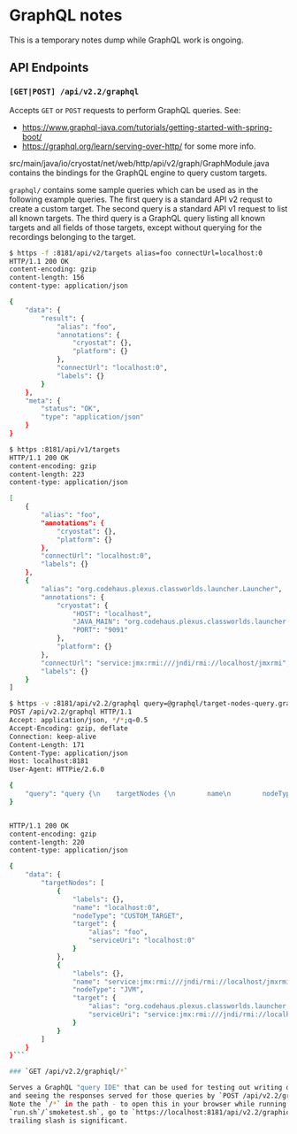 # GraphQL notes

This is a temporary notes dump while GraphQL work is ongoing.

## API Endpoints

### `[GET|POST] /api/v2.2/graphql`

Accepts `GET` or `POST` requests to perform GraphQL queries. See:
- https://www.graphql-java.com/tutorials/getting-started-with-spring-boot/
- https://graphql.org/learn/serving-over-http/
for some more info.

src/main/java/io/cryostat/net/web/http/api/v2/graph/GraphModule.java
contains the bindings for the GraphQL engine to query custom targets.

`graphql/` contains some sample queries which can be used as in the following
example queries. The first query is a standard API v2 requst to create a custom
target. The second query is a standard API v1 request to list all known targets.
The third query is a GraphQL query listing all known targets and all fields of
those targets, except without querying for the recordings belonging to the
target.

```bash
$ https -f :8181/api/v2/targets alias=foo connectUrl=localhost:0
HTTP/1.1 200 OK
content-encoding: gzip
content-length: 156
content-type: application/json

{
    "data": {
        "result": {
            "alias": "foo",
            "annotations": {
                "cryostat": {},
                "platform": {}
            },
            "connectUrl": "localhost:0",
            "labels": {}
        }
    },
    "meta": {
        "status": "OK",
        "type": "application/json"
    }
}
```

```bash
$ https :8181/api/v1/targets
HTTP/1.1 200 OK
content-encoding: gzip
content-length: 223
content-type: application/json

[
    {
        "alias": "foo",
        "annotations": {
            "cryostat": {},
            "platform": {}
        },
        "connectUrl": "localhost:0",
        "labels": {}
    },
    {
        "alias": "org.codehaus.plexus.classworlds.launcher.Launcher",
        "annotations": {
            "cryostat": {
                "HOST": "localhost",
                "JAVA_MAIN": "org.codehaus.plexus.classworlds.launcher.Launcher",
                "PORT": "9091"
            },
            "platform": {}
        },
        "connectUrl": "service:jmx:rmi:///jndi/rmi://localhost/jmxrmi",
        "labels": {}
    }
]
```

```bash
$ https -v :8181/api/v2.2/graphql query=@graphql/target-nodes-query.graphql
POST /api/v2.2/graphql HTTP/1.1
Accept: application/json, */*;q=0.5
Accept-Encoding: gzip, deflate
Connection: keep-alive
Content-Length: 171
Content-Type: application/json
Host: localhost:8181
User-Agent: HTTPie/2.6.0

{
    "query": "query {\n    targetNodes {\n        name\n        nodeType\n        labels\n        target {\n            alias\n            serviceUri\n        }\n    }\n}\n"
}


HTTP/1.1 200 OK
content-encoding: gzip
content-length: 220
content-type: application/json

{
    "data": {
        "targetNodes": [
            {
                "labels": {},
                "name": "localhost:0",
                "nodeType": "CUSTOM_TARGET",
                "target": {
                    "alias": "foo",
                    "serviceUri": "localhost:0"
                }
            },
            {
                "labels": {},
                "name": "service:jmx:rmi:///jndi/rmi://localhost/jmxrmi",
                "nodeType": "JVM",
                "target": {
                    "alias": "org.codehaus.plexus.classworlds.launcher.Launcher",
                    "serviceUri": "service:jmx:rmi:///jndi/rmi://localhost/jmxrmi"
                }
            }
        ]
    }
}```

### `GET /api/v2.2/graphiql/*`

Serves a GraphQL "query IDE" that can be used for testing out writing queries
and seeing the responses served for those queries by `POST /api/v2.2/graphql`.
Note the `/*` in the path - to open this in your browser while running using
`run.sh`/`smoketest.sh`, go to `https://localhost:8181/api/v2.2/graphiql/`. The
trailing slash is significant.
